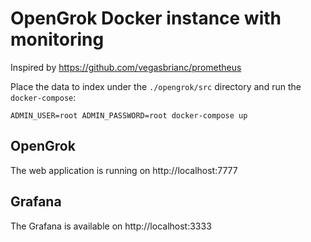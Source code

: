 # OpenGrok Docker instance with monitoring

Inspired by https://github.com/vegasbrianc/prometheus

Place the data to index under the `./opengrok/src` directory and run the
`docker-compose`:

```
ADMIN_USER=root ADMIN_PASSWORD=root docker-compose up
```

## OpenGrok

The web application is running on http://localhost:7777

## Grafana

The Grafana is available on http://localhost:3333
